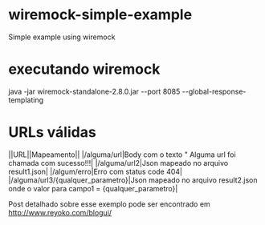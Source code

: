 # wiremock-simple-example
Simple example using wiremock

# executando wiremock
java -jar wiremock-standalone-2.8.0.jar --port 8085 --global-response-templating

# URLs válidas
||URL||Mapeamento||
|/alguma/url|Body com o texto " Alguma url foi chamada com sucesso!!!|
|/alguma/url2|Json mapeado no arquivo result1.json|
|/algum/erro|Erro com status code 404|
|/alguma/url3/{qualquer_parametro}|Json mapeado no arquivo result2.json onde o valor para campo1 = {qualquer_parametro}|

Post detalhado sobre esse exemplo pode ser encontrado em http://www.reyoko.com/blogui/
